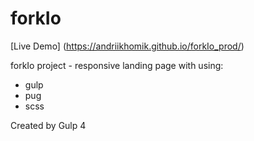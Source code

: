 # forkIo
[Live Demo] (https://andriikhomik.github.io/forkIo_prod/)

forkIo project - responsive landing page with using:
- gulp
- pug
- scss

Created by Gulp 4
